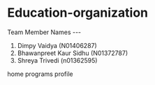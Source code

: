 # Education-organization

Team Member Names --- 
1) Dimpy Vaidya (N01406287)
2) Bhawanpreet Kaur Sidhu (N01372787)
3)  Shreya Trivedi (n01362595)

home
programs
profile